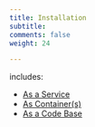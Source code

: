 ```yaml
---
title: Installation
subtitle: 
comments: false
weight: 24

---
```


includes:

* [As a Service](/getting-started/installation/as-a-service)
* [As Container(s)](/getting-started/installation/as-container)
* [As a Code Base](/getting-started/installation/as-a-code-base)
